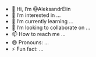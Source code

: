 - 👋 Hi, I’m @AleksandrElin
- 👀 I’m interested in ...
- 🌱 I’m currently learning ...
- 💞️ I’m looking to collaborate on ...
- 📫 How to reach me ...
- 😄 Pronouns: ...
- ⚡ Fun fact: ...

<!---
AleksandrElin/AleksandrElin is a ✨ special ✨ repository because its `README.md` (this file) appears on your GitHub profile.
You can click the Preview link to take a look at your changes.
--->
